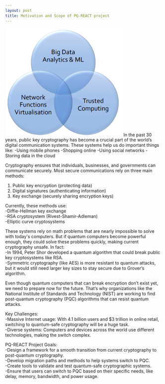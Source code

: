 ```yaml
---
layout: post
title: Motivation and Scope of PQ-REACT project
---
```




<img src="./images/benefits.png" alt="Project Image" style="width: 75%; height: auto;">
In the past 30 years, public key cryptography has become a crucial part of the world’s digital communication systems. These systems help us do important things like:
-Using mobile phones
-Shopping online
-Using social networks
-Storing data in the cloud

Cryptography ensures that individuals, businesses, and governments can communicate securely. Most secure communications rely on three main methods:
1. Public key encryption (protecting data)
2. Digital signatures (authenticating information)
3. Key exchange (securely sharing encryption keys)

Currently, these methods use:  
-Diffie-Hellman key exchange  
-RSA cryptosystem (Rivest-Shamir-Adleman)  
-Elliptic curve cryptosystems  

These systems rely on math problems that are nearly impossible to solve with today's computers. But if quantum computers become powerful enough, they could solve these problems quickly, making current cryptography unsafe. In fact:  
-In 1994, Peter Shor developed a quantum algorithm that could break public key cryptosystems like RSA.  
-Symmetric cryptography (like AES) is more resistant to quantum attacks, but it would still need larger key sizes to stay secure due to Grover’s algorithm.      
  
Even though quantum computers that can break encryption don’t exist yet, we need to prepare now for the future. That’s why organizations like the National Institute of Standards and Technology (NIST) are working to find post-quantum cryptography (PQC) algorithms that can resist quantum attacks.

Key Challenges:  
-Massive Internet usage: With 4.1 billion users and $3 trillion in online retail, switching to quantum-safe cryptography will be a huge task.  
-Diverse systems: Computers and devices across the world use different technologies, making the switch complex.  

PQ-REACT Project Goals:  
-Design a framework for a smooth transition from current cryptography to post-quantum cryptography.  
-Develop migration paths and methods to help systems switch to PQC.  
-Create tools to validate and test quantum-safe cryptographic systems.  
-Ensure that users can switch to PQC based on their specific needs, like delay, memory, bandwidth, and power usage.  
